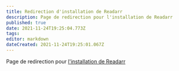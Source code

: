 ```yaml
---
title: Redirection d'installation de Readarr
description: Page de redirection pour l'installation de Readarr
published: true
date: 2021-11-24T19:25:04.773Z
tags: 
editor: markdown
dateCreated: 2021-11-24T19:25:01.067Z
---
```


Page de redirection pour [l'installation de Readarr](/readarr/installation/)